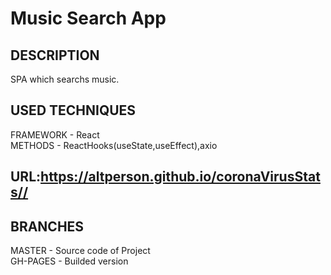 # Music Search App<br>
## DESCRIPTION<br>
SPA which searchs music.<br>
## USED TECHNIQUES<br>
FRAMEWORK - React<br>
METHODS - ReactHooks(useState,useEffect),axio<br>
## URL:https://altperson.github.io/coronaVirusStats//<br>
## BRANCHES<br>
MASTER - Source code of Project<br>
GH-PAGES - Builded version
